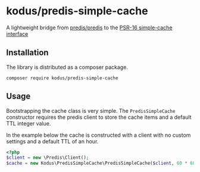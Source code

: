 kodus/predis-simple-cache
=========================

A lightweight bridge from [predis/predis](https://packagist.org/packages/predis/predis) to the 
[PSR-16 simple-cache interface](https://www.php-fig.org/psr/psr-16/)

## Installation

The library is distributed as a composer package.

```
composer require kodus/predis-simple-cache
```

## Usage

Bootstrapping the cache class is very simple. The `PredisSimpleCache` constructor requires the predis client to store
the cache items and a default TTL integer value.

In the example below the cache is constructed with a client with no custom settings and a default TTL of an hour.

```php
<?php
$client = new \Predis\Client();
$cache = new Kodus\PredisSimpleCache\PredisSimpleCache($client, 60 * 60);
```
